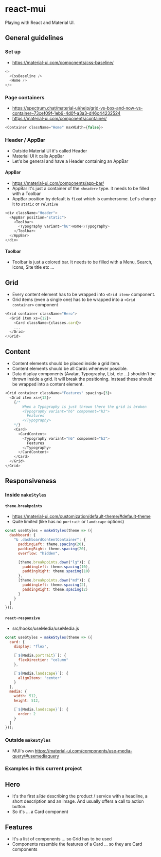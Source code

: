 # react-mui

Playing with React and Material UI.

## General guidelines

### Set up

- https://material-ui.com/components/css-baseline/

```js
<>
  <CssBaseline />
  <Home />
</>
```

### Page containers

- https://spectrum.chat/material-ui/help/grid-vs-box-and-now-vs-container~73cef09f-1eb9-4d0f-a3a3-d46c44232524
- https://material-ui.com/components/container/

```js
<Container className="Home" maxWidth={false}>
```

### Header / AppBar

- Outside Material UI it's called Header
- Material UI it calls AppBar
- Let's be general and have a Header containing an AppBar

#### AppBar

- https://material-ui.com/components/app-bar/
- AppBar it's just a container of the `<header>` type. It needs to be filled with a Toolbar
- AppBar position by default is `fixed` which is cumbersome. Let's change it to `static` or `relative`

```js
<div className="Header">
  <AppBar position="static">
    <Toolbar>
      <Typography variant="h6">Home</Typography>
    </Toolbar>
  </AppBar>
</div>
```

#### Toolbar

- Toolbar is just a colored bar. It needs to be filled with a Menu, Search, Icons, Site title etc ...

## Grid

- Every content element has to be wrapped into `<Grid item>` component.
- Grid items (even a single one) has to be wrapped into a `<Grid container>` component

```js
<Grid container className="Hero">
  <Grid item xs={12}>
	<Card className={classes.card}>
	...
  </Grid>
</Grid>
```

## Content

- Content elements should be placed inside a grid item.
- Content elements should be all Cards whenever possible.
- Data display components (Avatar, Typography, List, etc ...) shouldn't be thrown inside a grid. It will break the positioning. Instead these should be wrapped into a content element.

```js
<Grid container className="Features" spacing={3}>
  <Grid item xs={12}>
    {/*
		When a Typography is just thrown there the grid is broken
		<Typography variant="h6" component="h3">
		  Features
		</Typography>
	*/}
    <Card>
      <CardContent>
        <Typography variant="h6" component="h3">
          Features
        </Typography>
      </CardContent>
    </Card>
  </Grid>
</Grid>
```

## Responsiveness

### Inside `makeStyles`

#### `theme.breakpoints`

- https://material-ui.com/customization/default-theme/#default-theme
- Quite limited (like has no `portrait` or `landscape` options)

```js
const useStyles = makeStyles(theme => ({
  dashboard: {
    "& .dashboardContentContainer": {
      paddingLeft: theme.spacing(20),
      paddingRight: theme.spacing(20),
      overflow: "hidden",

      [theme.breakpoints.down("lg")]: {
        paddingLeft: theme.spacing(10),
        paddingRight: theme.spacing(10)
      },
      [theme.breakpoints.down("md")]: {
        paddingLeft: theme.spacing(2),
        paddingRight: theme.spacing(2)
      }
    }
  }
}));
```

#### `react-responsive`

- src/hooks/useMedia/useMedia.js

```js
const useStyles = makeStyles(theme => ({
  card: {
    display: "flex",

    [`${Media.portrait}`]: {
      flexDirection: "column"
    },

    [`${Media.landscape}`]: {
      alignItems: "center"
    }
  },
  media: {
    width: 512,
    height: 512,

    [`${Media.landscape}`]: {
      order: 2
    }
  }
}));
```

### Outside `makeStyles`

- MUI's own https://material-ui.com/components/use-media-query/#usemediaquery

### Examples in this current project

## Hero

- It's the first _slide_ describing the product / service with a headline, a short description and an image. And usually offers a call to action button.
- So it's ... a Card component

## Features

- It's a list of components ... so Grid has to be used
- Components resemble the features of a Card ... so they are Card components
